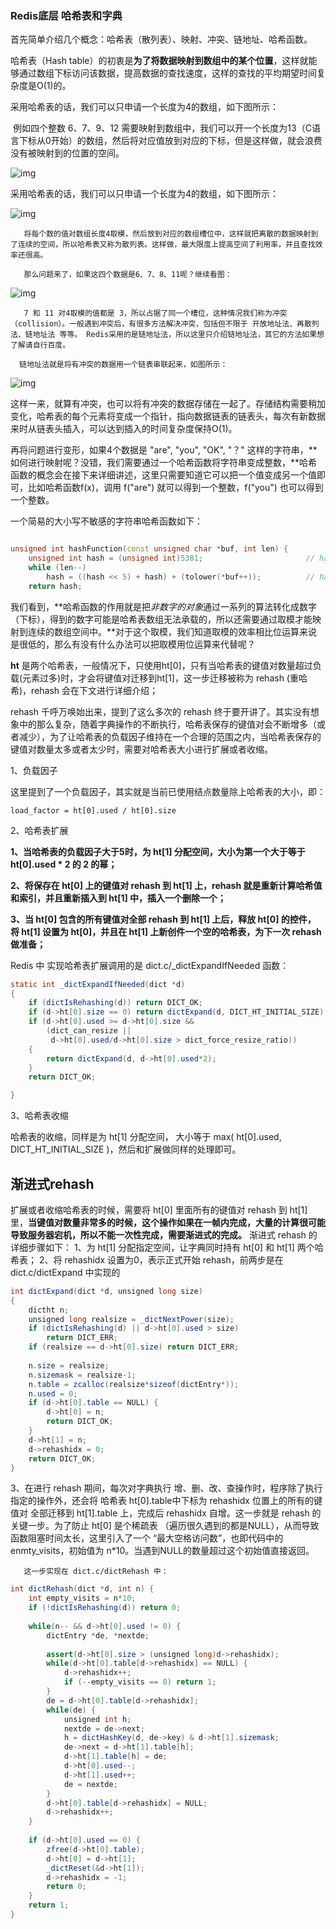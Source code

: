 ### Redis底层 哈希表和字典

首先简单介绍几个概念：哈希表（散列表）、映射、冲突、链地址、哈希函数。

 哈希表（Hash table）的初衷是**为了将数据映射到数组中的某个位置**，这样就能够通过数组下标访问该数据，提高数据的查找速度，这样的查找的平均期望时间复杂度是O(1)的。

采用哈希表的话，我们可以只申请一个长度为4的数组，如下图所示：



​    例如四个整数 6、7、9、12 需要映射到数组中，我们可以开一个长度为13（C语言下标从0开始）的数组，然后将对应值放到对应的下标，但是这样做，就会浪费没有被映射到的位置的空间。

![img](https://img-blog.csdn.net/20180628093901157?watermark/2/text/aHR0cHM6Ly9ibG9nLmNzZG4ubmV0L1doZXJlSXNIZXJvRnJvbQ==/font/5a6L5L2T/fontsize/400/fill/I0JBQkFCMA==/dissolve/70)





采用哈希表的话，我们可以只申请一个长度为4的数组，如下图所示：





![img](https://img-blog.csdn.net/20180628094836110?watermark/2/text/aHR0cHM6Ly9ibG9nLmNzZG4ubmV0L1doZXJlSXNIZXJvRnJvbQ==/font/5a6L5L2T/fontsize/400/fill/I0JBQkFCMA==/dissolve/70)



       将每个数的值对数组长度4取模，然后放到对应的数组槽位中，这样就把离散的数据映射到了连续的空间，所以哈希表又称为散列表。这样做，最大限度上提高空间了利用率，并且查找效率还很高。
    
       那么问题来了，如果这四个数据是6、7、8、11呢？继续看图：

![img](https://img-blog.csdn.net/20180628094836110?watermark/2/text/aHR0cHM6Ly9ibG9nLmNzZG4ubmV0L1doZXJlSXNIZXJvRnJvbQ==/font/5a6L5L2T/fontsize/400/fill/I0JBQkFCMA==/dissolve/70)

       7 和 11 对4取模的值都是 3，所以占据了同一个槽位，这种情况我们称为冲突 （collision）。一般遇到冲突后，有很多方法解决冲突，包括但不限于 开放地址法、再散列法、链地址法 等等。 Redis采用的是链地址法，所以这里只介绍链地址法，其它的方法如果想了解请自行百度。
    
      链地址法就是将有冲突的数据用一个链表串联起来，如图所示：

![img](https://img-blog.csdn.net/20180628100122405?watermark/2/text/aHR0cHM6Ly9ibG9nLmNzZG4ubmV0L1doZXJlSXNIZXJvRnJvbQ==/font/5a6L5L2T/fontsize/400/fill/I0JBQkFCMA==/dissolve/70)

   这样一来，就算有冲突，也可以将有冲突的数据存储在一起了。存储结构需要稍加变化，哈希表的每个元素将变成一个指针，指向数据链表的链表头，每次有新数据来时从链表头插入，可以达到插入的时间复杂度保持O(1)。

再将问题进行变形，如果4个数据是 "are",  "you",  "OK",  "？" 这样的字符串，**如何进行映射呢？没错，我们需要通过一个哈希函数将字符串变成整数，**哈希函数的概念会在接下来详细讲述，这里只需要知道它可以把一个值变成另一个值即可，比如哈希函数f(x)，调用 f("are") 就可以得到一个整数，f("you") 也可以得到一个整数。

一个简易的大小写不敏感的字符串哈希函数如下：

```cc

unsigned int hashFunction(const unsigned char *buf, int len) {
    unsigned int hash = (unsigned int)5381;                       // hash初始种子，实验值
    while (len--)
        hash = ((hash << 5) + hash) + (tolower(*buf++));          // hash * 33 + c
    return hash;


```

 我们看到，**哈希函数的作用就是把*非数字的对象*通过一系列的算法转化成数字（下标），得到的数字可能是哈希表数组无法承载的，所以还需要通过取模才能映射到连续的数组空间中。**对于这个取模，我们知道取模的效率相比位运算来说是很低的，那么有没有什么办法可以把取模用位运算来代替呢？



 **ht** 是两个哈希表，一般情况下，只使用ht[0]，只有当哈希表的键值对数量超过负载(元素过多)时，才会将键值对迁移到ht[1]，这一步迁移被称为 rehash (重哈希)，rehash 会在下文进行详细介绍；



rehash
      千呼万唤始出来，提到了这么多次的 rehash 终于要开讲了。其实没有想象中的那么复杂，随着字典操作的不断执行，哈希表保存的键值对会不断增多（或者减少），为了让哈希表的负载因子维持在一个合理的范围之内，当哈希表保存的键值对数量太多或者太少时，需要对哈希表大小进行扩展或者收缩。

 1、负载因子

   这里提到了一个负载因子，其实就是当前已使用结点数量除上哈希表的大小，即：

```
load_factor = ht[0].used / ht[0].size
```

 2、哈希表扩展

   **1、当哈希表的负载因子大于5时，为 ht[1] 分配空间，大小为第一个大于等于 ht[0].used * 2 的 2 的幂；**

   **2、将保存在 ht[0] 上的键值对 rehash 到 ht[1] 上，rehash 就是重新计算哈希值和索引，并且重新插入到 ht[1] 中，插入一个删除一个；**

   **3、当 ht[0] 包含的所有键值对全部 rehash 到 ht[1] 上后，释放 ht[0] 的控件， 将 ht[1] 设置为 ht[0]，并且在 ht[1] 上新创件一个空的哈希表，为下一次 rehash 做准备；**

   Redis 中 实现哈希表扩展调用的是 dict.c/_dictExpandIfNeeded 函数：



```java
static int _dictExpandIfNeeded(dict *d)
{
    if (dictIsRehashing(d)) return DICT_OK;
    if (d->ht[0].size == 0) return dictExpand(d, DICT_HT_INITIAL_SIZE);          // 大小为0需要设置初始哈希表大小为4
    if (d->ht[0].used >= d->ht[0].size &&
        (dict_can_resize ||
         d->ht[0].used/d->ht[0].size > dict_force_resize_ratio))                 // 负载因子超过5，执行 dictExpand
    {
        return dictExpand(d, d->ht[0].used*2);
    }
    return DICT_OK;

}
```

  3、哈希表收缩

   哈希表的收缩，同样是为 ht[1] 分配空间， 大小等于 max( ht[0].used, DICT_HT_INITIAL_SIZE )，然后和扩展做同样的处理即可。

## 渐进式rehash

扩展或者收缩哈希表的时候，需要将 ht[0] 里面所有的键值对 rehash 到 ht[1] 里，**当键值对数量非常多的时候，这个操作如果在一帧内完成，大量的计算很可能导致服务器宕机，所以不能一次性完成，需要渐进式的完成。**
       渐进式 rehash 的详细步骤如下：
       1、为 ht[1] 分配指定空间，让字典同时持有 ht[0] 和 ht[1] 两个哈希表；
       2、将 rehashidx 设置为0，表示正式开始 rehash，前两步是在 dict.c/dictExpand 中实现的

```java
int dictExpand(dict *d, unsigned long size)
{
    dictht n;
    unsigned long realsize = _dictNextPower(size);                      // 找到比size大的最小的2的幂
    if (dictIsRehashing(d) || d->ht[0].used > size)
        return DICT_ERR;
    if (realsize == d->ht[0].size) return DICT_ERR;
 
    n.size = realsize;                                                 // 给ht[1]分配 realsize 的空间
    n.sizemask = realsize-1;
    n.table = zcalloc(realsize*sizeof(dictEntry*));
    n.used = 0;
    if (d->ht[0].table == NULL) {                                      // 处于初始化阶段
        d->ht[0] = n;
        return DICT_OK;
    }
    d->ht[1] = n;
    d->rehashidx = 0;                                                  // rehashidx 设置为0，开始渐进式 rehash
    return DICT_OK;
}
```

  3、在进行 rehash 期间，每次对字典执行 增、删、改、查操作时，程序除了执行指定的操作外，还会将 哈希表 ht[0].table中下标为 rehashidx 位置上的所有的键值对 全部迁移到 ht[1].table 上，完成后 rehashidx 自增。这一步就是 rehash 的关键一步。为了防止 ht[0] 是个稀疏表 （遍历很久遇到的都是NULL），从而导致函数阻塞时间太长，这里引入了一个 “最大空格访问数”，也即代码中的 enmty_visits，初始值为 n*10。当遇到NULL的数量超过这个初始值直接返回。

       这一步实现在 dict.c/dictRehash 中：
```java
int dictRehash(dict *d, int n) {
    int empty_visits = n*10;
    if (!dictIsRehashing(d)) return 0;
 
    while(n-- && d->ht[0].used != 0) {
        dictEntry *de, *nextde;
 
        assert(d->ht[0].size > (unsigned long)d->rehashidx);
        while(d->ht[0].table[d->rehashidx] == NULL) {
            d->rehashidx++;
            if (--empty_visits == 0) return 1;                                      // 设置一个空访问数量 为 n*10
        }
        de = d->ht[0].table[d->rehashidx];                                          // dictEntry的迁移
        while(de) {
            unsigned int h;
            nextde = de->next;
            h = dictHashKey(d, de->key) & d->ht[1].sizemask;
            de->next = d->ht[1].table[h];
            d->ht[1].table[h] = de;
            d->ht[0].used--;
            d->ht[1].used++;
            de = nextde;
        }
        d->ht[0].table[d->rehashidx] = NULL;
        d->rehashidx++;                                                            // 完成一次 rehash
    }
 
    if (d->ht[0].used == 0) {                                                      // 迁移完毕，rehashdix 置为 -1
        zfree(d->ht[0].table);
        d->ht[0] = d->ht[1];
        _dictReset(&d->ht[1]);
        d->rehashidx = -1;
        return 0;
    }
    return 1;
}
```


